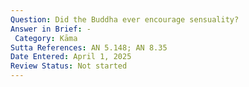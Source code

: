 ```yaml
---
Question: Did the Buddha ever encourage sensuality?
Answer in Brief: -
 Category: Kāma
Sutta References: AN 5.148; AN 8.35
Date Entered: April 1, 2025
Review Status: Not started
---
```

